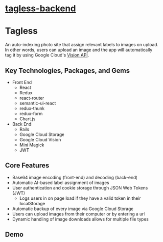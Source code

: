 # [tagless-backend](https://github.com/dylankershaw/tagless-backend)

# Tagless
An auto-indexing photo site that assign relevant labels to images on upload. In other words, users can upload an image and the app will automatically tag it by using Google Cloud's [Vision API](https://cloud.google.com/vision/).

## Key Technologies, Packages, and Gems
* Front End
	* React
	* Redux
	* react-router
	* semantic-ui-react
	* redux-thunk
	* redux-form
	* Chart.js
* Back End
	* Rails
	* Google Cloud Storage
	* Google Cloud Vision
	* Mini Magick
	* JWT


## Core Features
* Base64 image encoding (front-end) and decoding (back-end)
* Automatic AI-based label assignment of images
* User authentication and cookie storage through JSON Web Tokens (JWT)
	* Logs users in on page load if they have a valid token in their localStorage
* Automatic backup of every image via Google Cloud Storage
* Users can upload images from their computer or by entering a url
* Dynamic handling of image downloads allows for multiple file types

## Demo
